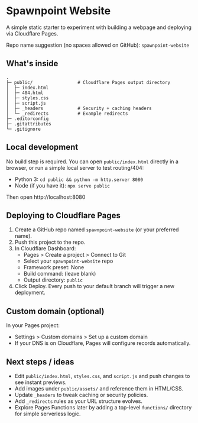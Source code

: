 # Spawnpoint Website

A simple static starter to experiment with building a webpage and deploying via Cloudflare Pages.

Repo name suggestion (no spaces allowed on GitHub): `spawnpoint-website`

## What's inside

```
.
├─ public/                 # Cloudflare Pages output directory
│  ├─ index.html
│  ├─ 404.html
│  ├─ styles.css
│  ├─ script.js
│  ├─ _headers             # Security + caching headers
│  └─ _redirects           # Example redirects
├─ .editorconfig
├─ .gitattributes
└─ .gitignore
```

## Local development

No build step is required. You can open `public/index.html` directly in a browser, or run a simple local server to test routing/404:

- Python 3: `cd public && python -m http.server 8080`
- Node (if you have it): `npx serve public`

Then open http://localhost:8080

## Deploying to Cloudflare Pages

1) Create a GitHub repo named `spawnpoint-website` (or your preferred name).
2) Push this project to the repo.
3) In Cloudflare Dashboard:
   - Pages > Create a project > Connect to Git
   - Select your `spawnpoint-website` repo
   - Framework preset: None
   - Build command: (leave blank)
   - Output directory: `public`
4) Click Deploy. Every push to your default branch will trigger a new deployment.

## Custom domain (optional)

In your Pages project:
- Settings > Custom domains > Set up a custom domain
- If your DNS is on Cloudflare, Pages will configure records automatically.

## Next steps / ideas

- Edit `public/index.html`, `styles.css`, and `script.js` and push changes to see instant previews.
- Add images under `public/assets/` and reference them in HTML/CSS.
- Update `_headers` to tweak caching or security policies.
- Add `_redirects` rules as your URL structure evolves.
- Explore Pages Functions later by adding a top-level `functions/` directory for simple serverless logic.